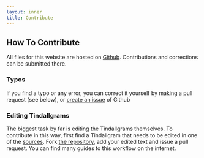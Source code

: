 ```yaml
---
layout: inner
title: Contribute
---
```


## How To Contribute

All files for this website are hosted on [Github](https://github.com/seanredmond/Tindallgrams/). Contributions and corrections can be submitted there.

### Typos

If you find a typo or any error, you can correct it yourself by making a pull request (see below), or [create an issue](https://github.com/seanredmond/Tindallgrams/issues) of Github

### Editing Tindallgrams

The biggest task by far is editing the Tindallgrams themselves. To contribute in this way, first find a Tindallgram that needs to be edited in one of the [sources](/source/). Fork [the repository](https://github.com/seanredmond/Tindallgrams/), add your edited text and issue a pull request. You can find many guides to this workflow on the internet.

